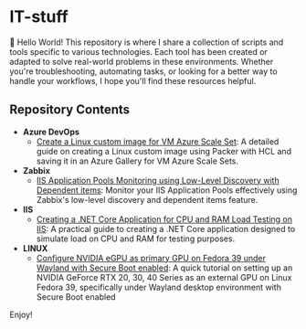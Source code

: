 # IT-stuff
👋 Hello World! This repository is where I share a collection of scripts and tools specific to various technologies. Each tool has been created or adapted to solve real-world problems in these environments.
Whether you're troubleshooting, automating tasks, or looking for a better way to handle your workflows, I hope you'll find these resources helpful.

## Repository Contents

- **Azure DevOps**
  - [Create a Linux custom image for VM Azure Scale Set](/Azure%20DevOps/Create%20a%20Linux%20custom%20image%20for%20VM%20Azure%20Scale%20Set/Create%20a%20Linux%20custom%20image%20using%20Packer%20with%20HCL%20and%20save%20it%20in%20an%20Azure%20Gallery%20to%20use%20it%20as%20image%20to%20create%20a%20new%20VM%20Azure%20Scale%20Set.md): A detailed guide on creating a Linux custom image using Packer with HCL and saving it in an Azure Gallery for VM Azure Scale Sets.  
- **Zabbix**
  - [IIS Application Pools Monitoring using Low-Level Discovery with Dependent items](/Zabbix/IIS%20Application%20Pools%20Monitoring/IIS%20Application%20Pools%20Monitoring%20using%20Low-Level%20Discovery%20with%20Dependent%20items.md): Monitor your IIS Application Pools effectively using Zabbix's low-level discovery and dependent items feature.
- **IIS**
  - [Creating a .NET Core Application for CPU and RAM Load Testing on IIS](/IIS/Create%20.NET%20Core%20Load%20Test%20Application/Creating%20a%20.NET%20Core%20Application%20for%20CPU%20and%20RAM%20Load%20Testing%20on%20IIS.md): A practical guide to creating a .NET Core application designed to simulate load on CPU and RAM for testing purposes.
- **LINUX**
  - [Configure NVIDIA eGPU as primary GPU on Fedora 39 under Wayland with Secure Boot enabled](/Configuring_an_NVIDIA_GeForce_RTX_20,_30,_40_Series_as_an_eGPU_(using_Razer_Core_X)_to_be_the_primary_GPU_on_Linux_Fedora_39_under_Wayland_desktop_with_Secure_Boot_enabled.md): A quick tutorial on setting up an NVIDIA GeForce RTX 20, 30, 40 Series as an external GPU on Linux Fedora 39, specifically under Wayland desktop environment with Secure Boot enabled

Enjoy!
